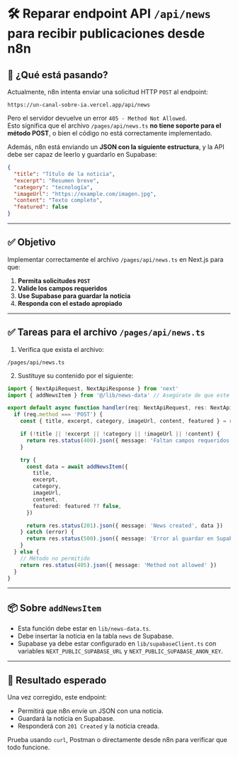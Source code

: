 # 🛠️ Reparar endpoint API `/api/news` para recibir publicaciones desde n8n

## 🧩 ¿Qué está pasando?

Actualmente, n8n intenta enviar una solicitud HTTP `POST` al endpoint:

```
https://un-canal-sobre-ia.vercel.app/api/news
```

Pero el servidor devuelve un error `405 - Method Not Allowed`.  
Esto significa que el archivo `/pages/api/news.ts` **no tiene soporte para el método POST**, o bien el código no está correctamente implementado.

Además, n8n está enviando un **JSON con la siguiente estructura**, y la API debe ser capaz de leerlo y guardarlo en Supabase:

```json
{
  "title": "Título de la noticia",
  "excerpt": "Resumen breve",
  "category": "tecnología",
  "imageUrl": "https://example.com/imagen.jpg",
  "content": "Texto completo",
  "featured": false
}
```

---

## ✅ Objetivo

Implementar correctamente el archivo `/pages/api/news.ts` en Next.js para que:

1. **Permita solicitudes `POST`**
2. **Valide los campos requeridos**
3. **Use Supabase para guardar la noticia**
4. **Responda con el estado apropiado**

---

## ✅ Tareas para el archivo `/pages/api/news.ts`

1. Verifica que exista el archivo:
```
/pages/api/news.ts
```

2. Sustituye su contenido por el siguiente:

```ts
import { NextApiRequest, NextApiResponse } from 'next'
import { addNewsItem } from '@/lib/news-data' // Asegúrate de que este archivo y función existen

export default async function handler(req: NextApiRequest, res: NextApiResponse) {
  if (req.method === 'POST') {
    const { title, excerpt, category, imageUrl, content, featured } = req.body

    if (!title || !excerpt || !category || !imageUrl || !content) {
      return res.status(400).json({ message: 'Faltan campos requeridos' })
    }

    try {
      const data = await addNewsItem({
        title,
        excerpt,
        category,
        imageUrl,
        content,
        featured: featured ?? false,
      })

      return res.status(201).json({ message: 'News created', data })
    } catch (error) {
      return res.status(500).json({ message: 'Error al guardar en Supabase', error: error.message })
    }
  } else {
    // Método no permitido
    return res.status(405).json({ message: 'Method not allowed' })
  }
}
```

---

## 📦 Sobre `addNewsItem`

- Esta función debe estar en `lib/news-data.ts`.
- Debe insertar la noticia en la tabla `news` de Supabase.
- Supabase ya debe estar configurado en `lib/supabaseClient.ts` con variables `NEXT_PUBLIC_SUPABASE_URL` y `NEXT_PUBLIC_SUPABASE_ANON_KEY`.

---

## 📌 Resultado esperado

Una vez corregido, este endpoint:

- Permitirá que n8n envíe un JSON con una noticia.
- Guardará la noticia en Supabase.
- Responderá con `201 Created` y la noticia creada.

Prueba usando `curl`, Postman o directamente desde n8n para verificar que todo funcione.